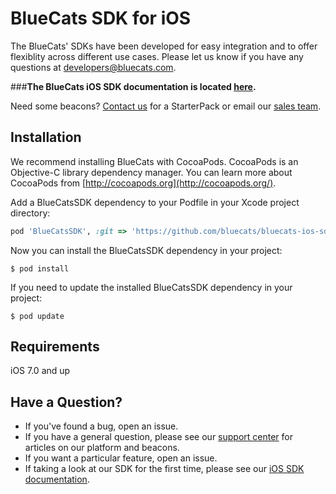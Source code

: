 BlueCats SDK for iOS
================

The BlueCats' SDKs have been developed for easy integration and to offer flexiblity across different use cases.  Please let us know if you have any questions at developers@bluecats.com.

###**The BlueCats iOS SDK documentation is located [here](https://github.com/bluecats/bluecats-ios-sdk/wiki).**

Need some beacons? [Contact us](http://www.bluecats.com/starterpack) for a StarterPack or email our [sales team](mailto:sales@bluecats.com).

## Installation
 
We recommend installing BlueCats with CocoaPods. CocoaPods is an Objective-C library dependency manager. You can learn more about CocoaPods from [http://cocoapods.org](http://cocoapods.org/).

Add a BlueCatsSDK dependency to your Podfile in your Xcode project directory:

```ruby
pod 'BlueCatsSDK', :git => 'https://github.com/bluecats/bluecats-ios-sdk.git', :tag => '0.5.0'
```

Now you can install the BlueCatsSDK dependency in your project:

```
$ pod install
```
If you need to update the installed BlueCatsSDK dependency in your project:

```
$ pod update
```

## Requirements

iOS 7.0 and up

## Have a Question?

* If you've found a bug, open an issue.
* If you have a general question, please see our [support center](support.bluecats.com) for articles on our platform and beacons.
* If you want a particular feature, open an issue.
* If taking a look at our SDK for the first time, please see our [iOS SDK documentation](https://github.com/bluecats/bluecats-ios-sdk/wiki).
